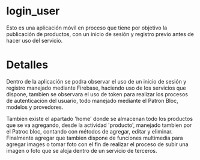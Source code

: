 # login_user

Esto es una aplicación móvil en proceso que tiene por objetivo la publicación
de productos, con un inicio de sesión y registro previo antes de hacer uso
del servicio.
# Detalles

Dentro de la aplicación se podra observar el uso de un inicio de sesión y registro
manejado mediante Firebase, haciendo uso de los servicios que dispone, tambien se 
observara el uso de token para realizar los procesos de autenticación del usuario, todo
manejado mediante el Patron Bloc, modelos y provedores.

Tambien existe el apartado 'home' donde se almacenan todo los productos que se va agregando,
desde la actividad 'producto', manejado tambien por el Patroc bloc, contando con métodos de 
agregar, editar y eliminar. Finalmente agregar que tambien dispone de funciones multimedia 
para agregar images o tomar foto con el fin de realizar el proceso de subir una imagen o foto
que se aloja dentro de un servicio de terceros.
